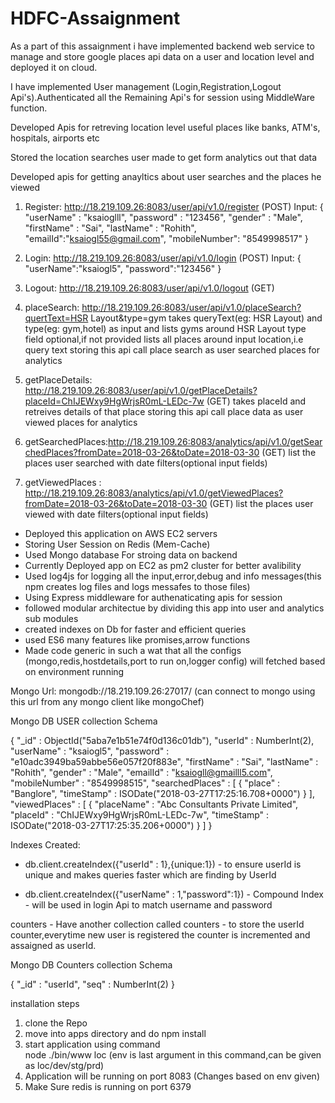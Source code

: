 # HDFC-Assaignment

As a part of this assaignment i have implemented backend web service to manage and store google places api data on a user and location level and deployed it on cloud.

I have implemented User management (Login,Registration,Logout Api's).Authenticated all the Remaining Api's for session using MiddleWare function.

Developed Apis for retreving location level useful places like banks, ATM's, hospitals, airports etc

Stored the location searches user made to get form analytics out that data

Developed apis for getting anayltics about user searches and the places he viewed

1) Register: http://18.219.109.26:8083/user/api/v1.0/register (POST)
Input: { 
    "userName" : "ksaioglll", 
    "password" : "123456", 
    "gender" : "Male", 
    "firstName" : "Sai", 
    "lastName" : "Rohith",
    "emailId":"ksaiogl55@gmail.com",
    "mobileNumber": "8549998517"
}

2) Login: http://18.219.109.26:8083/user/api/v1.0/login (POST)
 Input: {
    "userName":"ksaiogl5",
    "password":"123456"
  }
3) Logout: http://18.219.109.26:8083/user/api/v1.0/logout (GET)
4) placeSearch:  http://18.219.109.26:8083/user/api/v1.0/placeSearch?quertText=HSR Layout&type=gym
   takes queryText(eg: HSR Layout) and type(eg: gym,hotel) as input and lists gyms around HSR Layout
   type field optional,if not provided lists all places around input location,i.e query text
   storing this api call place search as user searched places for analytics
   
4) getPlaceDetails: http://18.219.109.26:8083/user/api/v1.0/getPlaceDetails?placeId=ChIJEWxy9HgWrjsR0mL-LEDc-7w (GET)
   takes placeId and retreives details of that place
   storing this api call place data as user viewed places for analytics

5) getSearchedPlaces:http://18.219.109.26:8083/analytics/api/v1.0/getSearchedPlaces?fromDate=2018-03-26&toDate=2018-03-30 (GET)
 list the places user searched with date filters(optional input fields) 
6) getViewedPlaces : http://18.219.109.26:8083/analytics/api/v1.0/getViewedPlaces?fromDate=2018-03-26&toDate=2018-03-30 (GET)
 list the places user viewed with date filters(optional input fields)
 
 - Deployed this application on AWS EC2 servers
 - Storing User Session on Redis (Mem-Cache)
 - Used Mongo database For stroing data on backend
 - Currently Deployed app on EC2 as pm2 cluster for better avalibility
 - Used log4js for logging all the input,error,debug and info messages(this npm creates log files and logs messafes to those files)
 - Using Express middleware for authenaticating apis for session
 - followed modular architectue by dividing this app into user and analytics sub modules
 - created indexes on Db for faster and efficient queries
 - used ES6 many features like promises,arrow functions
 - Made code generic in such a wat that all the configs (mongo,redis,hostdetails,port to run on,logger config) will fetched based on environment running
 
 Mongo Url: mongodb://18.219.109.26:27017/ (can connect to mongo using this url from any mongo client like mongoChef)
  
 Mongo DB USER collection Schema
 
 { 
    "_id" : ObjectId("5aba7e1b51e74f0d136c01db"), 
    "userId" : NumberInt(2), 
    "userName" : "ksaiogl5", 
    "password" : "e10adc3949ba59abbe56e057f20f883e", 
    "firstName" : "Sai", 
    "lastName" : "Rohith", 
    "gender" : "Male", 
    "emailId" : "ksaiogll@gmailll5.com", 
    "mobileNumber" : "8549998515", 
    "searchedPlaces" : [
        {
            "place" : "Banglore", 
            "timeStamp" : ISODate("2018-03-27T17:25:16.708+0000")
        }
    ], 
    "viewedPlaces" : [
        {
            "placeName" : "Abc Consultants Private Limited", 
            "placeId" : "ChIJEWxy9HgWrjsR0mL-LEDc-7w", 
            "timeStamp" : ISODate("2018-03-27T17:25:35.206+0000")
        }
    ]
}

Indexes Created: 

- db.client.createIndex({"userId" : 1},{unique:1}) - to ensure userId is unique and makes queries faster which are finding by UserId

- db.client.createIndex({"userName" : 1,"password":1}) - Compound Index - will be used in login Api to match username and password  

counters - Have another collection called counters - to store the userId counter,everytime  new user is registered the counter is incremented and assaigned as userId.

 Mongo DB Counters collection Schema
 
{ 
    "_id" : "userId", 
    "seq" : NumberInt(2)
}

 
 installation steps
 1) clone the Repo
 2) move into apps directory and do npm install
 3) start application using command                                               
      node ./bin/www loc (env is last argument in this command,can be given as loc/dev/stg/prd)
 4) Application will be running on port 8083 (Changes based on env given) 
 5) Make Sure redis is running on port 6379
